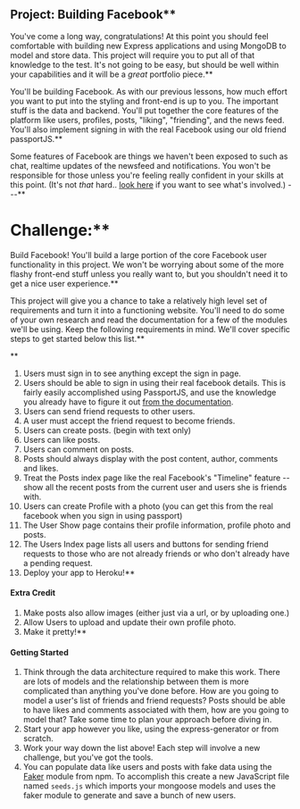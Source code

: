 ## Project: Building Facebook**


You've come a long way, congratulations!  At this point you should feel comfortable with building new Express applications and using MongoDB to model and store data.  This project will require you to put all of that knowledge to the test.  It's not going to be easy, but should be well within your capabilities and it will be a _great_ portfolio piece.**


You'll be building Facebook.  As with our previous lessons, how much effort you want to put into the styling and front-end is up to you. The important stuff is the data and backend. You'll put together the core features of the platform like users, profiles, posts, "liking", "friending", and the news feed.  You'll also implement signing in with the real Facebook using our old friend passportJS.**


Some features of Facebook are things we haven't been exposed to such as chat, realtime updates of the newsfeed and notifications.  You won't be responsible for those unless you're feeling really confident in your skills at this point.  (It's not _that_ hard.. [look here](https://socket.io/) if you want to see what's involved.)
---**


# Challenge:**


Build Facebook!  You'll build a large portion of the core Facebook user functionality in this project. We won't be worrying about some of the more flashy front-end stuff unless you really want to, but you shouldn't need it to get a nice user experience.**


This project will give you a chance to take a relatively high level set of requirements and turn it into a functioning website. You'll need to do some of your own research and read the documentation for a few of the modules we'll be using. Keep the following requirements in mind.  We'll cover specific steps to get started below this list.**


<div class="lesson-content__panel" markdown="1">**


1. Users must sign in to see anything except the sign in page.
2. Users should be able to sign in using their real facebook details.  This is fairly easily accomplished using PassportJS, and  use the knowledge you already have to figure it out [from the documentation](http://www.passportjs.org/docs/facebook/).
3. Users can send friend requests to other users.
4. A user must accept the friend request to become friends.
5. Users can create posts. (begin with text only)
6. Users can like posts.
7. Users can comment on posts.
8. Posts should always display with the post content, author, comments and likes.
9. Treat the Posts index page like the real Facebook's "Timeline" feature -- show all the recent posts from the current user and users she is friends with.
10. Users can create  Profile with a photo (you can get this from the real facebook when you sign in using passport)
11. The User Show page contains their profile information, profile photo and posts.
12. The Users Index page lists all users and buttons for sending friend requests to those who are not already friends or who don't already have a pending request.
13. Deploy your app to Heroku!**


#### **Extra Credit**


1. Make posts also allow images (either just via a url, or by uploading one.)
2. Allow Users to upload and update their own profile photo.
3. Make it pretty!**


#### **Getting Started**


1. Think through the data architecture required to make this work.  There are lots of models and the relationship between them is more complicated than anything you've done before.  How are you going to model a user's list of friends and friend requests? Posts should be able to have likes and comments associated with them, how are you going to model that? Take some time to plan your approach before diving in.
2. Start your app however you like, using the express-generator or from scratch.
3. Work your way down the list above!  Each step will involve a new challenge, but you've got the tools.
4. You can populate data like users and posts with fake data using the [Faker](https://github.com/faker-js/faker) module from npm.  To accomplish this create a new JavaScript file named `seeds.js` which imports your mongoose models and uses the faker module to generate and save a bunch of new users.
</div>
